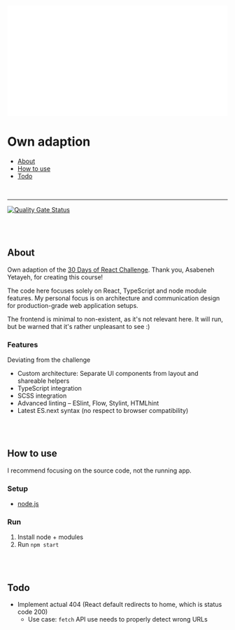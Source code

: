 ![30 Days of React Challenge](teaser.png)

# Own adaption

- [About](#about)
- [How to use](#how-to-use)
- [Todo](#todo)

<br>

---

[![Quality Gate Status](https://sonarcloud.io/api/project_badges/measure?project=ChristianOellers_30-Days-Of-React&metric=alert_status)](https://sonarcloud.io/dashboard?id=ChristianOellers_30-Days-Of-React)

<br><br>

## About

Own adaption of the [30 Days of React Challenge](https://github.com/Asabeneh/30-Days-Of-React).
Thank you, Asabeneh Yetayeh, for creating this course!

The code here focuses solely on React, TypeScript and node module features.
My personal focus is on architecture and communication design for production-grade web application setups.

The frontend is minimal to non-existent, as it's not relevant here.
It will run, but be warned that it's rather unpleasant to see :)


### Features

Deviating from the challenge

- Custom architecture: Separate UI components from layout and shareable helpers
- TypeScript integration
- SCSS integration
- Advanced linting – ESlint, Flow, Stylint, HTMLhint
- Latest ES.next syntax (no respect to browser compatibility)


<br><br>

## How to use

I recommend focusing on the source code, not the running app.

### Setup

- [node.js](https://nodejs.org)

### Run

1. Install node + modules
2. Run `npm start`

<br><br>

## Todo

- Implement actual 404 (React default redirects to home, which is status code 200)
  - Use case: `fetch` API use needs to properly detect wrong URLs

